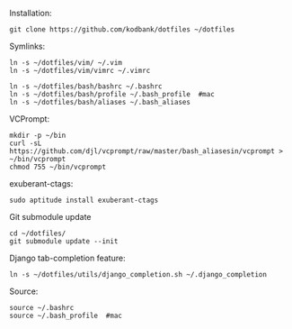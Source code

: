 Installation:
	
	git clone https://github.com/kodbank/dotfiles ~/dotfiles

Symlinks:

	ln -s ~/dotfiles/vim/ ~/.vim
	ln -s ~/dotfiles/vim/vimrc ~/.vimrc
	
	ln -s ~/dotfiles/bash/bashrc ~/.bashrc
	ln -s ~/dotfiles/bash/profile ~/.bash_profile  #mac
	ln -s ~/dotfiles/bash/aliases ~/.bash_aliases


VCPrompt:

	mkdir -p ~/bin
	curl -sL https://github.com/djl/vcprompt/raw/master/bash_aliasesin/vcprompt > ~/bin/vcprompt
	chmod 755 ~/bin/vcprompt
	

exuberant-ctags:

	sudo aptitude install exuberant-ctags
	

Git submodule update

	cd ~/dotfiles/
	git submodule update --init

Django tab-completion feature:

	ln -s ~/dotfiles/utils/django_completion.sh ~/.django_completion

Source:

	source ~/.bashrc
	source ~/.bash_profile  #mac
